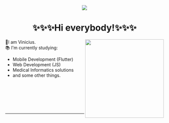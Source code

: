 
<div align="center">
<img src="https://i.pinimg.com/564x/3e/ea/47/3eea47671a5e99f6ee5edf324f4b2917.jpg" aligh="center">
</div>
<div style="display: inline_block">
<h1 align="center">✨✨✨Hi everybody!✨✨✨</h1>
 <img height="250em" align="right" src="https://i.pinimg.com/564x/43/54/2e/43542ed03025501cce35f96d5f58dbf7.jpg" >
<p>🖖I am Vinicius.</br>
📚 I'm currently studying:</p>
<ul align="height">
<li>Mobile Development (Flutter)
<li>Web Development (JS)
<li>Medical Informatics solutions
<li>and some other things.
</ul>

</br></br></br></br></br>
</div>
<hr>

<div align="right">

</div>


</div>

      
